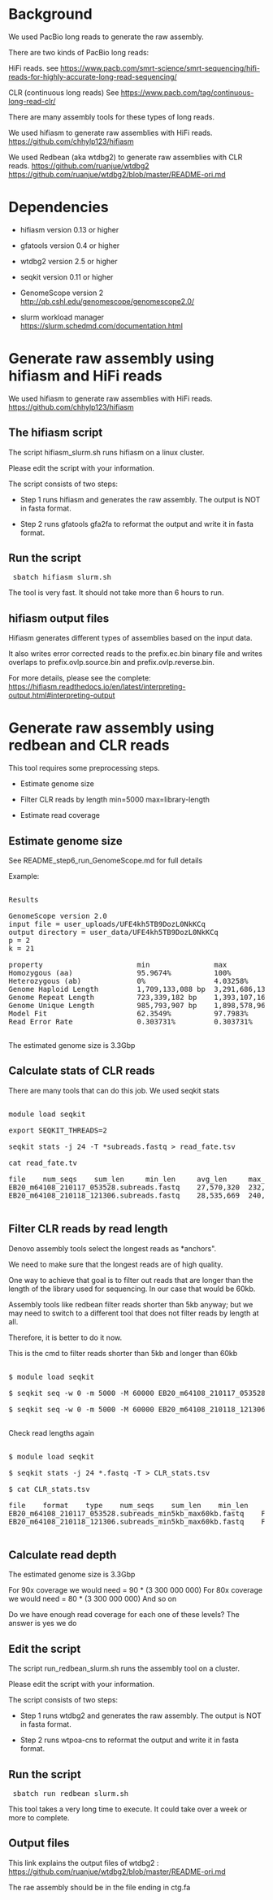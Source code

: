 # Background

We used PacBio long reads to generate the raw assembly.

There are two kinds of PacBio long reads:

HiFi reads. see https://www.pacb.com/smrt-science/smrt-sequencing/hifi-reads-for-highly-accurate-long-read-sequencing/

CLR (continuous long reads) See https://www.pacb.com/tag/continuous-long-read-clr/

There are many assembly tools for these types of long reads.

We used hifiasm to generate raw assemblies with HiFi reads. https://github.com/chhylp123/hifiasm

We used Redbean (aka wtdbg2) to generate raw assemblies with CLR reads. 
https://github.com/ruanjue/wtdbg2
https://github.com/ruanjue/wtdbg2/blob/master/README-ori.md

# Dependencies

- hifiasm version 0.13 or higher

- gfatools version 0.4  or higher

- wtdbg2 version 2.5 or higher

- seqkit version 0.11 or higher

- GenomeScope version 2 http://qb.cshl.edu/genomescope/genomescope2.0/

- slurm workload manager https://slurm.schedmd.com/documentation.html

# Generate raw assembly using hifiasm and HiFi reads

We used hifiasm to generate raw assemblies with HiFi reads. https://github.com/chhylp123/hifiasm


## The hifiasm script

The script hifiasm_slurm.sh runs hifiasm on a linux cluster. 

Please edit the script with your information.

The script consists of two steps:

- Step 1 runs hifiasm and generates the raw assembly. The output is NOT in fasta format.

- Step 2 runs gfatools gfa2fa to reformat the output and write it in fasta format.

## Run the script

<pre>
 sbatch hifiasm_slurm.sh
</pre>

The tool is very fast. It should not take more than 6 hours to run.


## hifiasm output files

Hifiasm generates different types of assemblies based on the input data. 

It also writes error corrected reads to the prefix.ec.bin binary file and writes overlaps to prefix.ovlp.source.bin and prefix.ovlp.reverse.bin. 

For more details, please see the complete: https://hifiasm.readthedocs.io/en/latest/interpreting-output.html#interpreting-output



# Generate raw assembly using redbean and CLR reads

This tool requires some preprocessing steps.

- Estimate genome size

- Filter CLR reads by length min=5000 max=library-length

- Estimate read coverage


## Estimate genome size

See README_step6_run_GenomeScope.md  for full details

Example:

<pre>

Results

GenomeScope version 2.0
input file = user_uploads/UFE4kh5TB9DozL0NkKCq
output directory = user_data/UFE4kh5TB9DozL0NkKCq
p = 2
k = 21

property                      min               max               
Homozygous (aa)               95.9674%          100%              
Heterozygous (ab)             0%                4.03258%          
Genome Haploid Length         1,709,133,088 bp  3,291,686,136 bp  
Genome Repeat Length          723,339,182 bp    1,393,107,168 bp  
Genome Unique Length          985,793,907 bp    1,898,578,968 bp  
Model Fit                     62.3549%          97.7983%          
Read Error Rate               0.303731%         0.303731%

</pre>

The estimated genome size is 3.3Gbp

## Calculate stats of CLR reads

There are many tools that can do this job. We used seqkit stats

<pre>

module load seqkit

export SEQKIT_THREADS=2

seqkit stats -j 24 -T *subreads.fastq > read_fate.tsv

cat read_fate.tv

file 	num_seqs 	sum_len 	min_len 	avg_len 	max_len
EB20_m64108_210117_053528.subreads.fastq 	27,570,320 	232,559,004,086 	50 	8,435 	521,818
EB20_m64108_210118_121306.subreads.fastq 	28,535,669 	240,060,443,237 	50 	8,413 	436,859

</pre>

## Filter CLR reads by read length 

Denovo assembly tools select the longest reads as *anchors".

We need to make sure that the longest reads are of high quality. 

One way to achieve that goal is to filter out reads that are longer than the length of the library used for sequencing. In our case that would be 60kb.

Assembly tools like redbean filter reads shorter than 5kb anyway; but we may need to switch to a different tool that does not filter reads by length at all. 

Therefore, it is better to do it now.

This is the cmd to filter reads shorter than 5kb and longer than 60kb

<pre>

$ module load seqkit

$ seqkit seq -w 0 -m 5000 -M 60000 EB20_m64108_210117_053528.subreads.fastq  > EB20_m64108_210117_053528.subreads_min5kb_max50kb.fastq &

$ seqkit seq -w 0 -m 5000 -M 60000 EB20_m64108_210118_121306.subreads.fastq  > EB20_m64108_210118_121306.subreads_min5kb_max60kb.fastq &

</pre>

Check read lengths again

<pre>

$ module load seqkit

$ seqkit stats -j 24 *.fastq -T > CLR_stats.tsv

$ cat CLR_stats.tsv

file    format    type    num_seqs    sum_len    min_len    avg_len    max_len
EB20_m64108_210117_053528.subreads_min5kb_max60kb.fastq    FASTQ    DNA    12505818    1.85924E+11    5000    14867    60000
EB20_m64108_210118_121306.subreads_min5kb_max60kb.fastq    FASTQ    DNA    13251586    1.95534E+11    5000    14755.5    60000

</pre>

## Calculate read depth

The estimated genome size is 3.3Gbp

For 90x coverage we would need = 90 * (3 300 000 000)
For 80x coverage we would need = 80 * (3 300 000 000)
And so on

Do we have enough read coverage for each one of these levels? The answer is yes we do

## Edit the script

The script run_redbean_slurm.sh runs the assembly tool on a cluster.

Please edit the script with your information.

The script consists of two steps:

- Step 1 runs wtdbg2 and generates the raw assembly. The output is NOT in fasta format.

- Step 2 runs wtpoa-cns to reformat the output and write it in fasta format.

## Run the script

<pre>
 sbatch run_redbean_slurm.sh
</pre>

This tool takes a very long time to execute.  It could take over a week or more to complete.

## Output files

This link explains the output files of wtdbg2 : https://github.com/ruanjue/wtdbg2/blob/master/README-ori.md

The rae assembly should be in the file ending in ctg.fa




